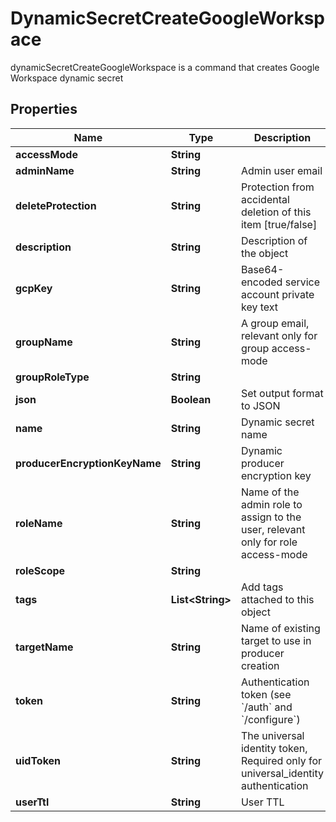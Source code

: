 

# DynamicSecretCreateGoogleWorkspace

dynamicSecretCreateGoogleWorkspace is a command that creates Google Workspace dynamic secret

## Properties

Name | Type | Description | Notes
------------ | ------------- | ------------- | -------------
**accessMode** | **String** |  | 
**adminName** | **String** | Admin user email | 
**deleteProtection** | **String** | Protection from accidental deletion of this item [true/false] |  [optional]
**description** | **String** | Description of the object |  [optional]
**gcpKey** | **String** | Base64-encoded service account private key text |  [optional]
**groupName** | **String** | A group email, relevant only for group access-mode |  [optional]
**groupRoleType** | **String** |  |  [optional]
**json** | **Boolean** | Set output format to JSON |  [optional]
**name** | **String** | Dynamic secret name | 
**producerEncryptionKeyName** | **String** | Dynamic producer encryption key |  [optional]
**roleName** | **String** | Name of the admin role to assign to the user, relevant only for role access-mode |  [optional]
**roleScope** | **String** |  |  [optional]
**tags** | **List&lt;String&gt;** | Add tags attached to this object |  [optional]
**targetName** | **String** | Name of existing target to use in producer creation |  [optional]
**token** | **String** | Authentication token (see &#x60;/auth&#x60; and &#x60;/configure&#x60;) |  [optional]
**uidToken** | **String** | The universal identity token, Required only for universal_identity authentication |  [optional]
**userTtl** | **String** | User TTL |  [optional]



